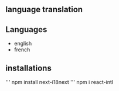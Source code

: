 ## language translation

## Languages
- english
- french

## installations
'''
npm install next-i18next
'''
npm i react-intl